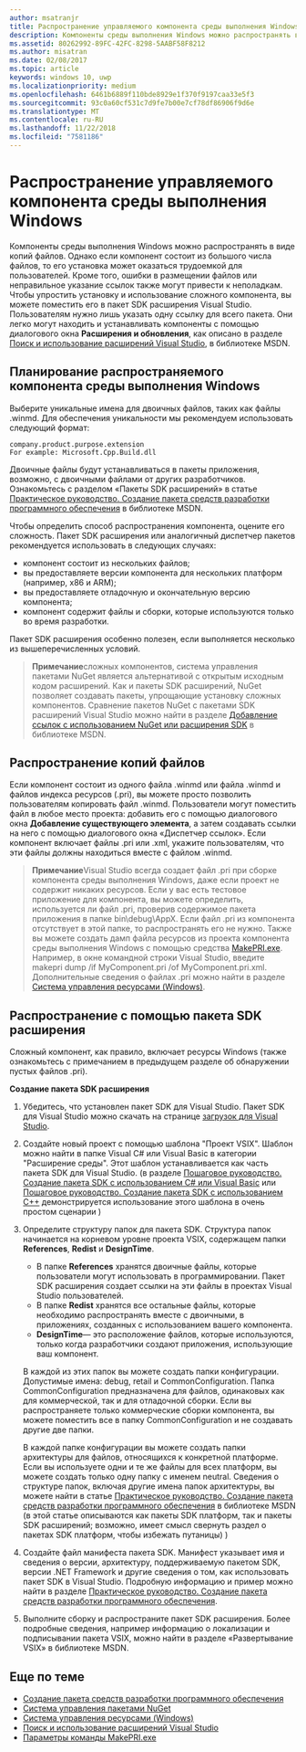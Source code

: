 ```yaml
---
author: msatranjr
title: Распространение управляемого компонента среды выполнения Windows
description: Компоненты среды выполнения Windows можно распространять в виде копий файлов.
ms.assetid: 80262992-89FC-42FC-8298-5AABF58F8212
ms.author: misatran
ms.date: 02/08/2017
ms.topic: article
keywords: windows 10, uwp
ms.localizationpriority: medium
ms.openlocfilehash: 6461b6889f110bde8929e1f370f9197caa33e5f3
ms.sourcegitcommit: 93c0a60cf531c7d9fe7b00e7cf78df86906f9d6e
ms.translationtype: MT
ms.contentlocale: ru-RU
ms.lasthandoff: 11/22/2018
ms.locfileid: "7581186"
---
```

# <a name="distributing-a-managed-windows-runtime-component"></a>Распространение управляемого компонента среды выполнения Windows



Компоненты среды выполнения Windows можно распространять в виде копий файлов. Однако если компонент состоит из большого числа файлов, то его установка может оказаться трудоемкой для пользователей. Кроме того, ошибки в размещении файлов или неправильное указание ссылок также могут привести к неполадкам. Чтобы упростить установку и использование сложного компонента, вы можете поместить его в пакет SDK расширения Visual Studio. Пользователям нужно лишь указать одну ссылку для всего пакета. Они легко могут находить и устанавливать компоненты с помощью диалогового окна **Расширения и обновления**, как описано в разделе [Поиск и использование расширений Visual Studio](https://msdn.microsoft.com/library/vstudio/dd293638.aspx), в библиотеке MSDN.

## <a name="planning-a-distributable-windows-runtime-component"></a>Планирование распространяемого компонента среды выполнения Windows

Выберите уникальные имена для двоичных файлов, таких как файлы .winmd. Для обеспечения уникальности мы рекомендуем использовать следующий формат:

``` syntax
company.product.purpose.extension
For example: Microsoft.Cpp.Build.dll
```

Двоичные файлы будут устанавливаться в пакеты приложения, возможно, с двоичными файлами от других разработчиков. Ознакомьтесь с разделом «Пакеты SDK расширений» в статье [Практическое руководство. Создание пакета средств разработки программного обеспечения](https://msdn.microsoft.com/library/hh768146.aspx) в библиотеке MSDN.

Чтобы определить способ распространения компонента, оцените его сложность. Пакет SDK расширения или аналогичный диспетчер пакетов рекомендуется использовать в следующих случаях:

-   компонент состоит из нескольких файлов;
-   вы предоставляете версии компонента для нескольких платформ (например, x86 и ARM);
-   вы предоставляете отладочную и окончательную версию компонента;
-   компонент содержит файлы и сборки, которые используются только во время разработки.

Пакет SDK расширения особенно полезен, если выполняется несколько из вышеперечисленных условий.

> **Примечание**сложных компонентов, система управления пакетами NuGet является альтернативой с открытым исходным кодом расширений. Как и пакеты SDK расширений, NuGet позволяет создавать пакеты, упрощающие установку сложных компонентов. Сравнение пакетов NuGet с пакетами SDK расширений Visual Studio можно найти в разделе [Добавление ссылок с использованием NuGet или расширения SDK](https://msdn.microsoft.com/library/jj161096.aspx) в библиотеке MSDN.

## <a name="distribution-by-file-copy"></a>Распространение копий файлов

Если компонент состоит из одного файла .winmd или файла .winmd и файлов индекса ресурсов (.pri), вы можете просто позволить пользователям копировать файл .winmd. Пользователи могут поместить файл в любое место проекта: добавить его с помощью диалогового окна **Добавление существующего элемента**, а затем создавать ссылки на него с помощью диалогового окна «Диспетчер ссылок». Если компонент включает файлы .pri или .xml, укажите пользователям, что эти файлы должны находиться вместе с файлом .winmd.

> **Примечание**Visual Studio всегда создает файл .pri при сборке компонента среды выполнения Windows, даже если проект не содержит никаких ресурсов. Если у вас есть тестовое приложение для компонента, вы можете определить, используется ли файл .pri, проверив содержимое пакета приложения в папке bin\\debug\\AppX. Если файл .pri из компонента отсутствует в этой папке, то распространять его не нужно. Также вы можете создать дамп файла ресурсов из проекта компонента среды выполнения Windows с помощью средства [MakePRI.exe](https://msdn.microsoft.com/library/windows/apps/jj552945.aspx). Например, в окне командной строки Visual Studio, введите makepri dump /if MyComponent.pri /of MyComponent.pri.xml. Дополнительные сведения о файлах .pri можно найти в разделе [Система управления ресурсами (Windows)](https://msdn.microsoft.com/library/windows/apps/jj552947.aspx).

## <a name="distribution-by-extension-sdk"></a>Распространение с помощью пакета SDK расширения

Сложный компонент, как правило, включает ресурсы Windows (также ознакомьтесь с примечанием в предыдущем разделе об обнаружении пустых файлов .pri).

**Создание пакета SDK расширения**

1.  Убедитесь, что установлен пакет SDK для Visual Studio. Пакет SDK для Visual Studio можно скачать на странице [загрузок для Visual Studio](https://www.visualstudio.com/downloads/download-visual-studio-vs).
2.  Создайте новый проект с помощью шаблона "Проект VSIX". Шаблон можно найти в папке Visual C# или Visual Basic в категории "Расширение среды". Этот шаблон устанавливается как часть пакета SDK для Visual Studio. (в разделе [Пошаговое руководство. Создание пакета SDK с использованием C# или Visual Basic](https://msdn.microsoft.com/library/jj127119.aspx) или [Пошаговое руководство. Создание пакета SDK с использованием C++](https://msdn.microsoft.com/library/jj127117.aspx) демонстрируется использование этого шаблона в очень простом сценарии )
3.  Определите структуру папок для пакета SDK. Структура папок начинается на корневом уровне проекта VSIX, содержащем папки **References**, **Redist** и **DesignTime**.

    -   В папке **References** хранятся двоичные файлы, которые пользователи могут использовать в программировании. Пакет SDK расширения создает ссылки на эти файлы в проектах Visual Studio пользователей.
    -   В папке **Redist** хранятся все остальные файлы, которые необходимо распространять вместе с двоичными, в приложениях, созданных с использованием вашего компонента.
    -   **DesignTime**— это расположение файлов, которые используются, только когда разработчики создают приложения, использующие ваш компонент.

    В каждой из этих папок вы можете создать папки конфигурации. Допустимые имена: debug, retail и CommonConfiguration. Папка CommonConfiguration предназначена для файлов, одинаковых как для коммерческой, так и для отладочной сборки. Если вы распространяете только коммерческие сборки компонента, вы можете поместить все в папку CommonConfiguration и не создавать другие две папки.

    В каждой папке конфигурации вы можете создать папки архитектуры для файлов, относящихся к конкретной платформе. Если вы используете одни и те же файлы для всех платформ, вы можете создать только одну папку с именем neutral. Сведения о структуре папок, включая другие имена папок архитектуры, вы можете найти в статье [Практическое руководство. Создание пакета средств разработки программного обеспечения](https://msdn.microsoft.com/library/hh768146.aspx) в библиотеке MSDN (в этой статье описываются как пакеты SDK платформ, так и пакеты SDK расширений; возможно, имеет смысл свернуть раздел о пакетах SDK платформ, чтобы избежать путаницы) )

4.  Создайте файл манифеста пакета SDK. Манифест указывает имя и сведения о версии, архитектуру, поддерживаемую пакетом SDK, версии .NET Framework и другие сведения о том, как использовать пакет SDK в Visual Studio. Подробную информацию и пример можно найти в разделе [Практическое руководство. Создание пакета средств разработки программного обеспечения](https://msdn.microsoft.com/library/hh768146.aspx).
5.  Выполните сборку и распространите пакет SDK расширения. Более подробные сведения, например информацию о локализации и подписывании пакета VSIX, можно найти в разделе «Развертывание VSIX» в библиотеке MSDN.

## <a name="related-topics"></a>Еще по теме

* [Создание пакета средств разработки программного обеспечения](https://msdn.microsoft.com/library/hh768146.aspx)
* [Система управления пакетами NuGet](https://github.com/NuGet/Home)
* [Система управления ресурсами (Windows)](https://msdn.microsoft.com/library/windows/apps/jj552947.aspx)
* [Поиск и использование расширений Visual Studio](https://msdn.microsoft.com/library/dd293638.aspx)
* [Параметры команды MakePRI.exe](https://msdn.microsoft.com/library/windows/apps/jj552945.aspx)
